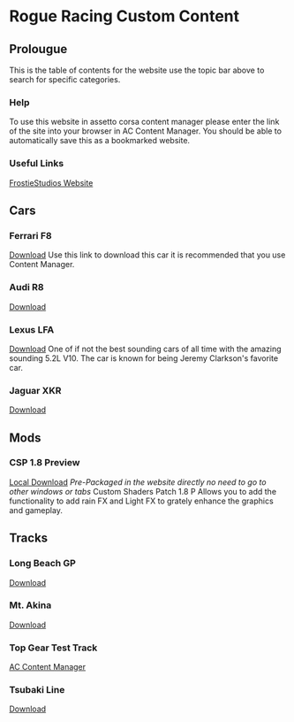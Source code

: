 # Rogue Racing Custom Content
## Prolougue
This is the table of contents for the website use the topic bar above to search for specific categories.

### Help
To use this website in assetto corsa content manager please enter the link of the site into your browser in AC Content Manager. You should be able to automatically save this as a bookmarked website.

### Useful Links
[FrostieStudios Website](https://frostiestudios.github.io)

## Cars
### Ferrari F8
[Download](content/rollovers_ferrari_f8_tributo.rar)
Use this link to download this car it is recommended that you use Content Manager.

### Audi R8
[Download](https://mega.nz/file/UPYmTRjA#KQ5HWboz9FA2VbXnS00950i5m2fpiqIsptEWrg-wusE)

### Lexus LFA
[Download](https://www.mediafire.com/file/eqrhyqxoq7r8m6h/Lexus_LFA_Pack_V1.1.zip/file)
One of if not the best sounding cars of all time with the amazing sounding 5.2L V10.  The car is known for being Jeremy Clarkson's favorite car.
### Jaguar XKR
[Download](https://mega.nz/file/hXxBQSgL#KVVmrTVZtcg1Z5RxlE35Zs9U68XeO-I_6y43DxRuxiU)


## Mods
### CSP 1.8 Preview
[Local Download](content/csp.zip) 
*Pre-Packaged in the website directly no need to go to other windows or tabs*
Custom Shaders Patch 1.8 P Allows you to add the functionality to add rain FX and Light FX to grately enhance the graphics and gameplay.



## Tracks
### Long Beach GP
[Download](https://mega.nz/file/ugRy3RDI#Q_hpKjfS1k_bPFmO5dMNDa91Fh6EXD0uQmjKf0IH4PU)

### Mt. Akina
[Download](https://drive.google.com/file/d/1QT7TpMaD4md6f4yQ0yLuOmodyNvI7k0o/view)

### Top Gear Test Track
[AC Content Manager](acmanager://install?url=https%3A%2F%2Ffiles.assettocorsaclub.com%2Ffile%2Facclub-files%2Fd4b240%2Ftopgear101.zip)


### Tsubaki Line
[Download](https://sharemods.com/j1gkps7vhx84/ek_tsubaki_line.rar.html)

